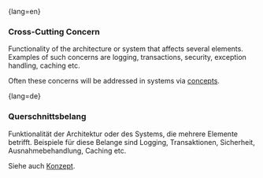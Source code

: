 {lang=en}
### Cross-Cutting Concern

Functionality of the architecture or system that affects several elements.
Examples of such concerns are logging, transactions, security, exception handling, caching etc.

Often these concerns will be addressed in systems via [concepts](#term-concept).


{lang=de}
### Querschnittsbelang

Funktionalität der Architektur oder des Systems, die mehrere Elemente
betrifft. Beispiele für diese Belange sind Logging, Transaktionen,
Sicherheit, Ausnahmebehandlung, Caching etc.

Siehe auch [Konzept](#term-concept).